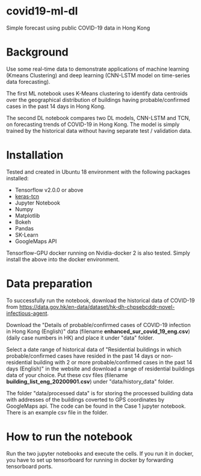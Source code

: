# covid19-ml-dl
Simple forecast using public COVID-19 data in Hong Kong

# Background
Use some real-time data to demonstrate applications of machine learning (Kmeans Clustering) and deep learning (CNN-LSTM model on time-series data forecasting). 

The first ML notebook uses K-Means clustering to identify data centroids over the geographical distribution of buildings having probable/confirmed cases in the past 14 days in Hong Kong.

The second DL notebook compares two DL models, CNN-LSTM and TCN, on forecasting trends of COVID-19 in Hong Kong. The model is simply trained by the historical data without having separate test / validation data. 

# Installation
Tested and created in Ubuntu 18 environment with the following packages installed:
+ Tensorflow v2.0.0 or above
+ [keras-tcn](https://github.com/philipperemy/keras-tcn) 
+ Jupyter Notebook
+ Numpy
+ Matplotlib
+ Bokeh
+ Pandas
+ SK-Learn
+ GoogleMaps API

Tensorflow-GPU docker running on Nvidia-docker 2 is also tested. Simply install the above into the docker environment.

# Data preparation
To successfully run the notebook, download the historical data of COVID-19 from https://data.gov.hk/en-data/dataset/hk-dh-chpsebcddr-novel-infectious-agent.

Download the "Details of probable/confirmed cases of COVID-19 infection in Hong Kong (English)" data (filename **enhanced_sur_covid_19_eng.csv**) (daily case numbers in HK) and place it under "data" folder.

Select a date range of historical data of "Residential buildings in which probable/confirmed cases have resided in the past 14 days or non-residential building with 2 or more probable/confirmed cases in the past 14 days (English)" in the website and download a range of residential buildings data of your choice. Put these csv files (filename **building_list_eng_20200901.csv**) under "data/history_data" folder.

The folder "data/processed data" is for storing the processed building data with addresses of the buildings coverted to GPS coordinates by GoogleMaps api. The code can be found in the Case 1 jupyter notebook. There is an example csv file in the folder.

# How to run the notebook
Run the two jupyter notebooks and execute the cells. If you run it in docker, you have to set up tensorboard for running in docker by forwarding tensorboard ports.

